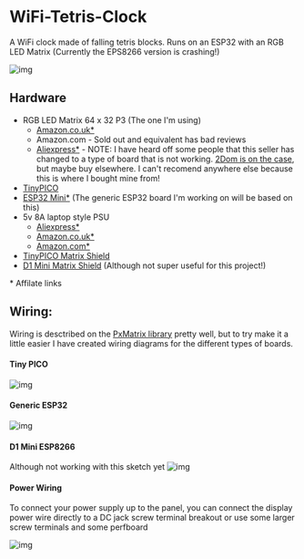 # WiFi-Tetris-Clock
A WiFi clock made of falling tetris blocks. Runs on an ESP32 with an RGB LED Matrix (Currently the EPS8266 version is crashing!)

![img](https://thumbs.gfycat.com/RecklessSpecificKoodoo-size_restricted.gif)

## Hardware

- RGB LED Matrix 64 x 32 P3 (The one I'm using) 
  - [Amazon.co.uk*](https://amzn.to/2zLeqzl)
  - Amazon.com  - Sold out and equivalent has bad reviews
  - [Aliexpress*](http://s.click.aliexpress.com/e/EMvjy3z) - NOTE: I have heard off some people that this seller has changed to a type of board that is not working. [2Dom is on the case](https://github.com/2dom/PxMatrix/issues/119), but maybe buy elsewhere. I can't recomend anywhere else because this is where I bought mine from!
- [TinyPICO](https://www.crowdsupply.com/unexpected-maker/tinypico)
- [ESP32 Mini*](http://s.click.aliexpress.com/e/cozT6Vx6) (The generic ESP32 board I'm working on will be based on this)
- 5v 8A laptop style PSU
  - [Aliexpress*](http://s.click.aliexpress.com/e/vzJ2rnE)
  - [Amazon.co.uk*](https://amzn.to/2JBauB2)
  - [Amazon.com*](https://amzn.to/2Jl93qL)
- [TinyPICO Matrix Shield](https://www.tindie.com/products/brianlough/tinypico-matrix-shield/)
- [D1 Mini Matrix Shield](https://www.tindie.com/products/brianlough/d1-mini-matrix-shield/
) (Although not super useful for this project!)

\* Affilate links

## Wiring:

Wiring is desctribed on the [PxMatrix library](https://github.com/2dom/PxMatrix) pretty well, but to try make it a little easier I have created wiring diagrams for the different types of boards.

#### Tiny PICO
![img](https://i.imgur.com/aDPyHFh.png)

#### Generic ESP32
![img](https://i.imgur.com/0FB11me.png)

#### D1 Mini ESP8266
Although not working with this sketch yet
![img](https://i.imgur.com/bIBcAXR.png)

#### Power Wiring

To connect your power supply up to the panel, you can connect the display power wire directly to a DC jack screw terminal breakout or use some larger screw terminals and some perfboard

![img](https://i.imgur.com/ulIn681.jpg)
